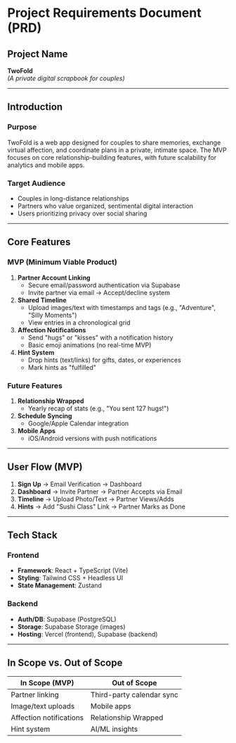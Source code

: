 # Project Requirements Document (PRD)

## Project Name
**TwoFold**  
*(A private digital scrapbook for couples)*

---

## Introduction
### Purpose
TwoFold is a web app designed for couples to share memories, exchange virtual affection, and coordinate plans in a private, intimate space. The MVP focuses on core relationship-building features, with future scalability for analytics and mobile apps.

### Target Audience
- Couples in long-distance relationships  
- Partners who value organized, sentimental digital interaction  
- Users prioritizing privacy over social sharing  

---

## Core Features
### MVP (Minimum Viable Product)
1. **Partner Account Linking**  
   - Secure email/password authentication via Supabase  
   - Invite partner via email → Accept/decline system  
2. **Shared Timeline**  
   - Upload images/text with timestamps and tags (e.g., "Adventure", "Silly Moments")  
   - View entries in a chronological grid  
3. **Affection Notifications**  
   - Send "hugs" or "kisses" with a notification history  
   - Basic emoji animations (no real-time MVP)  
4. **Hint System**  
   - Drop hints (text/links) for gifts, dates, or experiences  
   - Mark hints as "fulfilled"  

### Future Features
1. **Relationship Wrapped**  
   - Yearly recap of stats (e.g., "You sent 127 hugs!")  
2. **Schedule Syncing**  
   - Google/Apple Calendar integration  
3. **Mobile Apps**  
   - iOS/Android versions with push notifications  

---

## User Flow (MVP)
1. **Sign Up** → Email Verification → Dashboard  
2. **Dashboard** → Invite Partner → Partner Accepts via Email  
3. **Timeline** → Upload Photo/Text → Partner Views/Adds  
4. **Hints** → Add "Sushi Class" Link → Partner Marks as Done  

---

## Tech Stack
### Frontend
- **Framework**: React + TypeScript (Vite)  
- **Styling**: Tailwind CSS + Headless UI  
- **State Management**: Zustand  

### Backend
- **Auth/DB**: Supabase (PostgreSQL)  
- **Storage**: Supabase Storage (images)  
- **Hosting**: Vercel (frontend), Supabase (backend)  

---

## In Scope vs. Out of Scope
| In Scope (MVP)                | Out of Scope               |
|-------------------------------|----------------------------|
| Partner linking               | Third-party calendar sync  |
| Image/text uploads            | Mobile apps                |
| Affection notifications       | Relationship Wrapped       |
| Hint system                   | AI/ML insights             |
